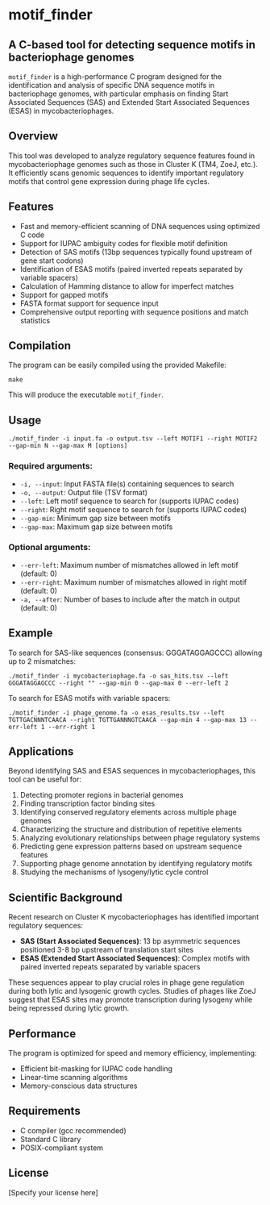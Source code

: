 # motif_finder

## A C-based tool for detecting sequence motifs in bacteriophage genomes

`motif_finder` is a high-performance C program designed for the identification and analysis of specific DNA sequence motifs in bacteriophage genomes, with particular emphasis on finding Start Associated Sequences (SAS) and Extended Start Associated Sequences (ESAS) in mycobacteriophages.

## Overview

This tool was developed to analyze regulatory sequence features found in mycobacteriophage genomes such as those in Cluster K (TM4, ZoeJ, etc.). It efficiently scans genomic sequences to identify important regulatory motifs that control gene expression during phage life cycles.

## Features

- Fast and memory-efficient scanning of DNA sequences using optimized C code
- Support for IUPAC ambiguity codes for flexible motif definition
- Detection of SAS motifs (13bp sequences typically found upstream of gene start codons)
- Identification of ESAS motifs (paired inverted repeats separated by variable spacers)
- Calculation of Hamming distance to allow for imperfect matches
- Support for gapped motifs
- FASTA format support for sequence input
- Comprehensive output reporting with sequence positions and match statistics

## Compilation

The program can be easily compiled using the provided Makefile:

```
make
```

This will produce the executable `motif_finder`.

## Usage

```
./motif_finder -i input.fa -o output.tsv --left MOTIF1 --right MOTIF2 --gap-min N --gap-max M [options]
```

### Required arguments:
- `-i, --input`: Input FASTA file(s) containing sequences to search
- `-o, --output`: Output file (TSV format)
- `--left`: Left motif sequence to search for (supports IUPAC codes)
- `--right`: Right motif sequence to search for (supports IUPAC codes)
- `--gap-min`: Minimum gap size between motifs
- `--gap-max`: Maximum gap size between motifs

### Optional arguments:
- `--err-left`: Maximum number of mismatches allowed in left motif (default: 0)
- `--err-right`: Maximum number of mismatches allowed in right motif (default: 0)
- `-a, --after`: Number of bases to include after the match in output (default: 0)

## Example

To search for SAS-like sequences (consensus: GGGATAGGAGCCC) allowing up to 2 mismatches:

```
./motif_finder -i mycobacteriophage.fa -o sas_hits.tsv --left GGGATAGGAGCCC --right "" --gap-min 0 --gap-max 0 --err-left 2
```

To search for ESAS motifs with variable spacers:

```
./motif_finder -i phage_genome.fa -o esas_results.tsv --left TGTTGACNNNTCAACA --right TGTTGANNNGTCAACA --gap-min 4 --gap-max 13 --err-left 1 --err-right 1
```

## Applications

Beyond identifying SAS and ESAS sequences in mycobacteriophages, this tool can be useful for:

1. Detecting promoter regions in bacterial genomes
2. Finding transcription factor binding sites
3. Identifying conserved regulatory elements across multiple phage genomes
4. Characterizing the structure and distribution of repetitive elements
5. Analyzing evolutionary relationships between phage regulatory systems
6. Predicting gene expression patterns based on upstream sequence features
7. Supporting phage genome annotation by identifying regulatory motifs
8. Studying the mechanisms of lysogeny/lytic cycle control

## Scientific Background

Recent research on Cluster K mycobacteriophages has identified important regulatory sequences:

- **SAS (Start Associated Sequences)**: 13 bp asymmetric sequences positioned 3-8 bp upstream of translation start sites
- **ESAS (Extended Start Associated Sequences)**: Complex motifs with paired inverted repeats separated by variable spacers

These sequences appear to play crucial roles in phage gene regulation during both lytic and lysogenic growth cycles. Studies of phages like ZoeJ suggest that ESAS sites may promote transcription during lysogeny while being repressed during lytic growth.

## Performance

The program is optimized for speed and memory efficiency, implementing:
- Efficient bit-masking for IUPAC code handling
- Linear-time scanning algorithms
- Memory-conscious data structures

## Requirements

- C compiler (gcc recommended)
- Standard C library
- POSIX-compliant system

## License

[Specify your license here]
